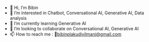 - 👋 Hi, I’m Bibin
- 👀 I’m interested in Chatbot, Conversational  AI, Generative AI, Data analysis
- 🌱 I’m currently learning Generative AI
- 💞️ I’m looking to collaborate on Conversational AI, Generative AI
- 📫 How to reach me : 📧bibinplakudiyilmani@gmail.com

<!---
BibinPM/BibinPM is a ✨ special ✨ repository because its `README.md` (this file) appears on your GitHub profile.
You can click the Preview link to take a look at your changes.
--->

